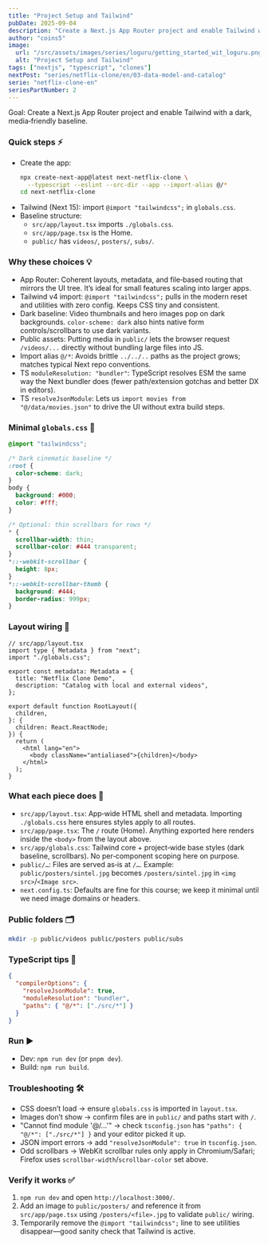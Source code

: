 ```yaml
---
title: "Project Setup and Tailwind"
pubDate: 2025-09-04
description: "Create a Next.js App Router project and enable Tailwind with a dark, media‑friendly baseline."
author: "coins5"
image:
  url: "/src/assets/images/series/loguru/getting_started_wit_loguru.png"
  alt: "Project Setup and Tailwind"
tags: ["nextjs", "typescript", "clones"]
nextPost: "series/netflix-clone/en/03-data-model-and-catalog"
serie: "netflix-clone-en"
seriesPartNumber: 2
---
```


Goal: Create a Next.js App Router project and enable Tailwind with a dark, media‑friendly baseline.

### Quick steps ⚡

- Create the app:
  ```bash
  npx create-next-app@latest next-netflix-clone \
    --typescript --eslint --src-dir --app --import-alias @/*
  cd next-netflix-clone
  ```
- Tailwind (Next 15): import `@import "tailwindcss";` in `globals.css`.
- Baseline structure:
  - `src/app/layout.tsx` imports `./globals.css`.
  - `src/app/page.tsx` is the Home.
  - `public/` has `videos/`, `posters/`, `subs/`.

### Why these choices 💡

- App Router: Coherent layouts, metadata, and file‑based routing that mirrors the UI tree. It’s ideal for small features scaling into larger apps.
- Tailwind v4 import: `@import "tailwindcss";` pulls in the modern reset and utilities with zero config. Keeps CSS tiny and consistent.
- Dark baseline: Video thumbnails and hero images pop on dark backgrounds. `color-scheme: dark` also hints native form controls/scrollbars to use dark variants.
- Public assets: Putting media in `public/` lets the browser request `/videos/...` directly without bundling large files into JS.
- Import alias `@/*`: Avoids brittle `../../..` paths as the project grows; matches typical Next repo conventions.
- TS `moduleResolution: "bundler"`: TypeScript resolves ESM the same way the Next bundler does (fewer path/extension gotchas and better DX in editors).
- TS `resolveJsonModule`: Lets us `import movies from "@/data/movies.json"` to drive the UI without extra build steps.

### Minimal `globals.css` 🎨

```css
@import "tailwindcss";

/* Dark cinematic baseline */
:root {
  color-scheme: dark;
}
body {
  background: #000;
  color: #fff;
}

/* Optional: thin scrollbars for rows */
* {
  scrollbar-width: thin;
  scrollbar-color: #444 transparent;
}
*::-webkit-scrollbar {
  height: 8px;
}
*::-webkit-scrollbar-thumb {
  background: #444;
  border-radius: 999px;
}
```

### Layout wiring 🧩

```tsx
// src/app/layout.tsx
import type { Metadata } from "next";
import "./globals.css";

export const metadata: Metadata = {
  title: "Netflix Clone Demo",
  description: "Catalog with local and external videos",
};

export default function RootLayout({
  children,
}: {
  children: React.ReactNode;
}) {
  return (
    <html lang="en">
      <body className="antialiased">{children}</body>
    </html>
  );
}
```

### What each piece does 🧭

- `src/app/layout.tsx`: App‑wide HTML shell and metadata. Importing `./globals.css` here ensures styles apply to all routes.
- `src/app/page.tsx`: The `/` route (Home). Anything exported here renders inside the `<body>` from the layout above.
- `src/app/globals.css`: Tailwind core + project‑wide base styles (dark baseline, scrollbars). No per‑component scoping here on purpose.
- `public/…`: Files are served as‑is at `/…`. Example: `public/posters/sintel.jpg` becomes `/posters/sintel.jpg` in `<img src>`/`<Image src>`.
- `next.config.ts`: Defaults are fine for this course; we keep it minimal until we need image domains or headers.

### Public folders 🗂️

```bash
mkdir -p public/videos public/posters public/subs
```

### TypeScript tips 🧰

```json
{
  "compilerOptions": {
    "resolveJsonModule": true,
    "moduleResolution": "bundler",
    "paths": { "@/*": ["./src/*"] }
  }
}
```

### Run ▶️

- Dev: `npm run dev` (or `pnpm dev`).
- Build: `npm run build`.

### Troubleshooting 🛠️

- CSS doesn’t load → ensure `globals.css` is imported in `layout.tsx`.
- Images don’t show → confirm files are in `public/` and paths start with `/`.
- "Cannot find module '@/…'" → check `tsconfig.json` has `"paths": { "@/*": ["./src/*"] }` and your editor picked it up.
- JSON import errors → add `"resolveJsonModule": true` in `tsconfig.json`.
- Odd scrollbars → WebKit scrollbar rules only apply in Chromium/Safari; Firefox uses `scrollbar-width`/`scrollbar-color` set above.

### Verify it works ✅

1. `npm run dev` and open `http://localhost:3000/`.
2. Add an image to `public/posters/` and reference it from `src/app/page.tsx` using `/posters/<file>.jpg` to validate `public/` wiring.
3. Temporarily remove the `@import "tailwindcss";` line to see utilities disappear—good sanity check that Tailwind is active.
